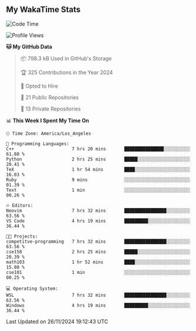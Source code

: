 ## My WakaTime Stats
<!--START_SECTION:waka-->
![Code Time](http://img.shields.io/badge/Code%20Time-169%20hrs%2014%20mins-blue)

![Profile Views](http://img.shields.io/badge/Profile%20Views-0-blue)

**🐱 My GitHub Data** 

> 📦 798.3 kB Used in GitHub's Storage 
 > 
> 🏆 325 Contributions in the Year 2024
 > 
> 💼 Opted to Hire
 > 
> 📜 21 Public Repositories 
 > 
> 🔑 13 Private Repositories 
 > 
📊 **This Week I Spent My Time On** 

```text
🕑︎ Time Zone: America/Los_Angeles

💬 Programming Languages: 
C++                      7 hrs 20 mins       ███████████████░░░░░░░░░░   61.88 % 
Python                   2 hrs 25 mins       █████░░░░░░░░░░░░░░░░░░░░   20.41 % 
TeX                      1 hr 54 mins        ████░░░░░░░░░░░░░░░░░░░░░   16.03 % 
Ruby                     9 mins              ░░░░░░░░░░░░░░░░░░░░░░░░░   01.39 % 
Text                     1 min               ░░░░░░░░░░░░░░░░░░░░░░░░░   00.26 % 

🔥 Editors: 
Neovim                   7 hrs 32 mins       ████████████████░░░░░░░░░   63.56 % 
VS Code                  4 hrs 19 mins       █████████░░░░░░░░░░░░░░░░   36.44 % 

🐱‍💻 Projects: 
competitve-programming   7 hrs 32 mins       ████████████████░░░░░░░░░   63.56 % 
cse158                   2 hrs 25 mins       █████░░░░░░░░░░░░░░░░░░░░   20.39 % 
math103                  1 hr 52 mins        ████░░░░░░░░░░░░░░░░░░░░░   15.80 % 
cse101                   1 min               ░░░░░░░░░░░░░░░░░░░░░░░░░   00.25 % 

💻 Operating System: 
WSL                      7 hrs 32 mins       ████████████████░░░░░░░░░   63.56 % 
Windows                  4 hrs 19 mins       █████████░░░░░░░░░░░░░░░░   36.44 % 
```


 Last Updated on 26/11/2024 19:12:43 UTC
<!--END_SECTION:waka-->
